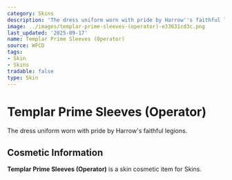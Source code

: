 ```yaml
---
category: Skins
description: 'The dress uniform worn with pride by Harrow''s faithful legions. '
image: ../images/templar-prime-sleeves-(operator)-e33631cd3c.png
last_updated: '2025-09-17'
name: Templar Prime Sleeves (Operator)
source: WFCD
tags:
- Skin
- Skins
tradable: false
type: Skin
---
```


# Templar Prime Sleeves (Operator)

The dress uniform worn with pride by Harrow's faithful legions. 

## Cosmetic Information

**Templar Prime Sleeves (Operator)** is a skin cosmetic item for Skins.

